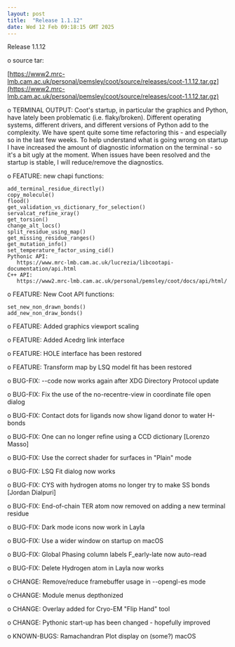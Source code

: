 ```yaml
---
layout: post
title:  "Release 1.1.12"
date: Wed 12 Feb 09:18:15 GMT 2025
---
```


  Release 1.1.12
  
  o source tar:

[https://www2.mrc-lmb.cam.ac.uk/personal/pemsley/coot/source/releases/coot-1.1.12.tar.gz](https://www2.mrc-lmb.cam.ac.uk/personal/pemsley/coot/source/releases/coot-1.1.12.tar.gz)

  o TERMINAL OUTPUT: Coot's startup, in particular the graphics and Python, have
    lately been problematic (i.e. flaky/broken).  Different operating systems,
    different drivers, and different versions of Python add to the complexity.
    We have spent quite some time refactoring this - and especially so in the
    last few weeks. To help understand what is going wrong on startup I have
    increased the amount of diagnostic information on the terminal - so it's a
    bit ugly at the moment.
    When issues have been resolved and the startup is stable, I will reduce/remove
    the diagnostics.

  o FEATURE: new chapi functions:

    add_terminal_residue_directly()
    copy_molecule()
    flood()
    get_validation_vs_dictionary_for_selection()
    servalcat_refine_xray()
    get_torsion()
    change_alt_locs()
    split_residue_using_map()
    get_missing_residue_ranges()
    get_mutation_info()
    set_temperature_factor_using_cid()
    Pythonic API:
       https://www.mrc-lmb.cam.ac.uk/lucrezia/libcootapi-documentation/api.html
    C++ API:
       https://www2.mrc-lmb.cam.ac.uk/personal/pemsley/coot/docs/api/html/

  o FEATURE: New Coot API functions:

    set_new_non_drawn_bonds()
    add_new_non_draw_bonds()

  o FEATURE: Added graphics viewport scaling

  o FEATURE: Added Acedrg link interface

  o FEATURE: HOLE interface has been restored

  o FEATURE: Transform map by LSQ model fit has been restored

  o BUG-FIX: --code <accession-code> now works again after XDG Directory Protocol
             update

  o BUG-FIX: Fix the use of the no-recentre-view in coordinate file open dialog

  o BUG-FIX: Contact dots for ligands now show ligand donor to water H-bonds

  o BUG-FIX: One can no longer refine using a CCD dictionary [Lorenzo Masso]

  o BUG-FIX: Use the correct shader for surfaces in "Plain" mode

  o BUG-FIX: LSQ Fit dialog now works

  o BUG-FIX: CYS with hydrogen atoms no longer try to make SS bonds
             [Jordan Dialpuri]

  o BUG-FIX: End-of-chain TER atom now removed on adding a new terminal residue

  o BUG-FIX: Dark mode icons now work in Layla

  o BUG-FIX: Use a wider window on startup on macOS

  o BUG-FIX: Global Phasing column labels F\_early-late now auto-read

  o BUG-FIX: Delete Hydrogen atom in Layla now works

  o CHANGE:  Remove/reduce framebuffer usage in --opengl-es mode

  o CHANGE:  Module menus depthonized

  o CHANGE:  Overlay added for Cryo-EM "Flip Hand" tool

  o CHANGE:  Pythonic start-up has been changed - hopefully improved

  o KNOWN-BUGS: Ramachandran Plot display on (some?) macOS


